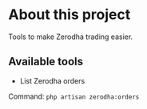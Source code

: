 # About this project

Tools to make Zerodha trading easier.

## Available tools

- List Zerodha orders

Command: `php artisan zerodha:orders`
